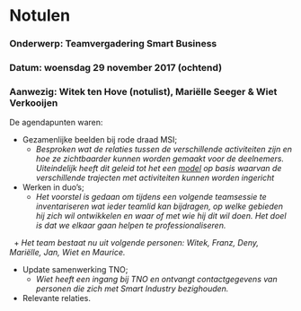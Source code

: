 # Notulen

### Onderwerp: Teamvergadering Smart Business

### Datum: woensdag 29 november 2017 (ochtend)

### Aanwezig: Witek ten Hove (notulist), Mariëlle Seeger & Wiet Verkooijen

De agendapunten waren:

+ Gezamenlijke beelden bij rode draad MSI;
   + *Besproken wat de relaties tussen de verschillende activiteiten zijn en hoe ze zichtbaarder kunnen worden gemaakt voor de deelnemers. Uiteindelijk heeft dit geleid tot het een [model](https://minorsmart.github.io/sep2017/docs/onderwijs/ontwerp/activiteiten.html) op basis waarvan de verschillende trajecten met activiteiten kunnen worden ingericht* 
+ Werken in duo’s;
   + *Het voorstel is gedaan om tijdens een volgende teamsessie te inventariseren wat ieder teamlid kan bijdragen, op welke gebieden hij zich wil ontwikkelen en waar of met wie hij dit wil doen. Het doel is dat we elkaar gaan helpen te professionaliseren.*
   
   + *Het team bestaat nu uit volgende personen: Witek, Franz, Deny, Mariëlle, Jan, Wiet en Maurice.*
+ Update samenwerking TNO;
   + *Wiet heeft een ingang bij TNO en ontvangt contactgegevens van personen die zich met Smart Industry bezighouden.*
+ Relevante relaties.
